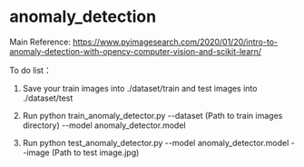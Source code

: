 # anomaly_detection

Main Reference: https://www.pyimagesearch.com/2020/01/20/intro-to-anomaly-detection-with-opencv-computer-vision-and-scikit-learn/

To do list：
1. Save your train images into ./dataset/train and test images into ./dataset/test

2. Run python train_anomaly_detector.py --dataset (Path to train images directory) --model anomaly_detector.model

3. Run python test_anomaly_detector.py --model anomaly_detector.model --image (Path to test image.jpg)
